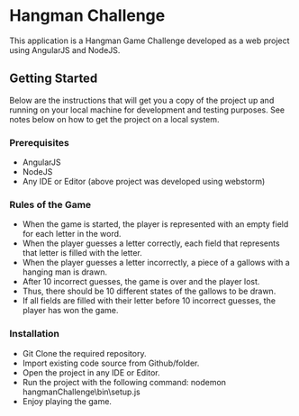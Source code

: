 # Hangman Challenge

This application is a Hangman Game Challenge developed as a web project using AngularJS and NodeJS. 

## Getting Started

Below are the instructions that will get you a copy of the project up and running on your local machine for
development and testing purposes. See notes below on how to get the project on a local system.

### Prerequisites

* AngularJS
* NodeJS 
* Any IDE or Editor (above project was developed using webstorm) 

### Rules of the Game

* When the game is started, the player is represented with an empty field for
each letter in the word.
* When the player guesses a letter correctly, each field that represents that
letter is filled with the letter.
* When the player guesses a letter incorrectly, a piece of a gallows with a
hanging man is drawn.
* After 10 incorrect guesses, the game is over and the player lost.
* Thus, there should be 10 different states of the gallows to be drawn.
* If all fields are filled with their letter before 10 incorrect guesses, the player
has won the game.

### Installation

* Git Clone the required repository.
* Import existing code source from Github/folder.
* Open the project in any IDE or Editor.
* Run the project with the following command: nodemon hangmanChallenge\bin\setup.js
* Enjoy playing the game. 


